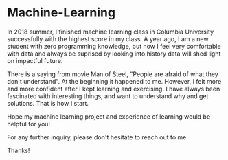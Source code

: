 # Machine-Learning

In 2018 summer, I finished machine learning class in Columbia University successfully with the highest score in my class. 
A year ago, I am a new student with zero programming knowledge, but now I feel very comfortable with data and always be
suprised by looking into history data will shed light on impactful future.

There is a saying from movie Man of Steel, "People are afraid of what they don't understand". 
At the beginning it happened to me. However, I felt more and more confident after I kept learning and exercising.
I have always been fascinated with interesting things, and want to understand why and get solutions. 
That is how I start.

Hope my machine learning project and experience of learning would be helpful for you! 

For any further inquiry, please don't hesitate to reach out to me. 

Thanks!
